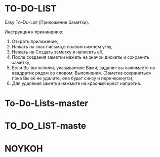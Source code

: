 # TO-DO-LIST
Easy To-Do-List (Приложение Заметки).

Инструкция к приминению:
1) Открать приложение,
2) Нажать на знак письма,в правом нижнем углу,
3) Нажать на Создать заметку и написать её,
4) После создания заметки нажать на значок дискеты и сохранить заметку,
5) Если Вы выполнили, указываемое Вами, задание вы нажимаете на квадратик рядом со словом: Выполнения. (Заметка сохраниться пока Вы её не удалите, она будет снизу и перечеркнута),
6) Для удаления заметки нажмите на красный крест напротив. 


# To-Do-Lists-master
# TO_DO_LIST-maste
# NOYKOH
